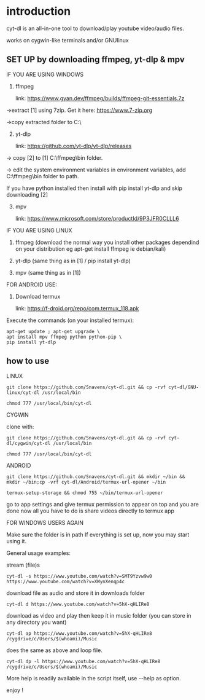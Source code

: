 # introduction

cyt-dl is an all-in-one tool to download/play youtube video/audio files.

works on cygwin-like terminals and/or GNUlinux

## SET UP by downloading ffmpeg, yt-dlp & mpv

IF YOU ARE USING WINDOWS

 1. ffmpeg

     link: <https://www.gyan.dev/ffmpeg/builds/ffmpeg-git-essentials.7z>

->extract [1] using 7zip. Get it here: <https://www.7-zip.org>

->copy extracted folder to C:\

 2. yt-dlp

     link: <https://github.com/yt-dlp/yt-dlp/releases>

-> copy [2] to [1] C:\ffmpeg\bin folder.

-> edit the system environment variables in environment variables, add C:\ffmpeg\bin folder to path.

If you have python installed then install with pip install yt-dlp and skip downloading [2]

 3. mpv

     link: <https://www.microsoft.com/store/productId/9P3JFR0CLLL6>
     
 IF YOU ARE USING LINUX
 
  1. ffmpeg (download the normal way you install other packages dependind on your distribution eg apt-get install ffmpeg ie debian/kali)
  
  2. yt-dlp (same thing as in [1] / pip install yt-dlp)
  
  3. mpv (same thing as in [1])
  
  FOR ANDROID USE:
  
  1. Download termux 
  
       link: <https://f-droid.org/repo/com.termux_118.apk>
       
Execute the commands (on your installed termux):

    apt-get update ; apt-get upgrade \
    apt install mpv ffmpeg python python-pip \
    pip install yt-dlp
    
  

## how to use

LINUX

    git clone https://github.com/Snavens/cyt-dl.git && cp -rvf cyt-dl/GNU-linux/cyt-dl /usr/local/bin
    
    chmod 777 /usr/local/bin/cyt-dl

CYGWIN

clone with:

    git clone https://github.com/Snavens/cyt-dl.git && cp -rvf cyt-dl/cygwin/cyt-dl /usr/local/bin
    
    chmod 777 /usr/local/bin/cyt-dl
    
ANDROID

    git clone https://github.com/Snavens/cyt-dl.git && mkdir ~/bin && mkdir ~/bin;cp -vrf cyt-dl/Android/termux-url-opener ~/bin
    
    termux-setup-storage && chmod 755 ~/bin/termux-url-opener
    
go to app settings and give termux permission to appear on top and you are done now all you have to do is share videos directly to termux app 

FOR WINDOWS USERS AGAIN

Make sure the folder is in path
If everything is set up, now you may start using it.

General usage examples:

stream (file)s

    cyt-dl -s https://www.youtube.com/watch?v=SMT9Yzvw9w0 https://www.youtube.com/watch?v=XWynXenqp4c

download file as audio and store it in downloads folder

    cyt-dl d https://www.youtube.com/watch?v=5hX-qHLIRe8

download as video and play then keep it in music folder (you can store in any directory you want)

    cyt-dl ap https://www.youtube.com/watch?v=5hX-qHLIRe8 /cygdrive/c/Users/$(whoami)/Music

does the same as above and loop file.

    cyt-dl dp -l https://www.youtube.com/watch?v=5hX-qHLIRe8 /cygdrive/c/Users/$(whoami)/Music

More help is readily available in the script itself, use --help as option.

enjoy !
